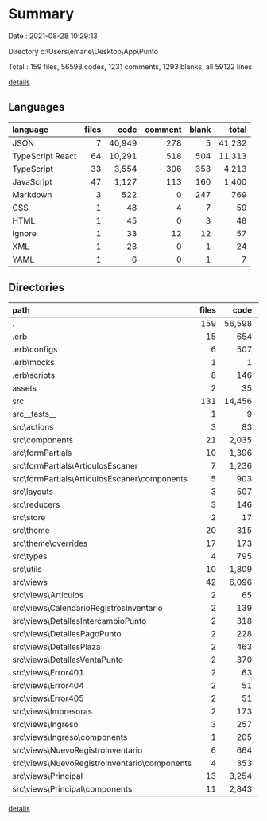 # Summary

Date : 2021-08-28 10:29:13

Directory c:\Users\emane\Desktop\App\Punto

Total : 159 files, 56598 codes, 1231 comments, 1293 blanks, all 59122 lines

[details](details.md)

## Languages

| language         | files |   code | comment | blank |  total |
| :--------------- | ----: | -----: | ------: | ----: | -----: |
| JSON             |     7 | 40,949 |     278 |     5 | 41,232 |
| TypeScript React |    64 | 10,291 |     518 |   504 | 11,313 |
| TypeScript       |    33 |  3,554 |     306 |   353 |  4,213 |
| JavaScript       |    47 |  1,127 |     113 |   160 |  1,400 |
| Markdown         |     3 |    522 |       0 |   247 |    769 |
| CSS              |     1 |     48 |       4 |     7 |     59 |
| HTML             |     1 |     45 |       0 |     3 |     48 |
| Ignore           |     1 |     33 |      12 |    12 |     57 |
| XML              |     1 |     23 |       0 |     1 |     24 |
| YAML             |     1 |      6 |       0 |     1 |      7 |

## Directories

| path                                         | files |   code | comment | blank |  total |
| :------------------------------------------- | ----: | -----: | ------: | ----: | -----: |
| .                                            |   159 | 56,598 |   1,231 | 1,293 | 59,122 |
| .erb                                         |    15 |    654 |      94 |    93 |    841 |
| .erb\configs                                 |     6 |    507 |      87 |    68 |    662 |
| .erb\mocks                                   |     1 |      1 |       0 |     1 |      2 |
| .erb\scripts                                 |     8 |    146 |       7 |    24 |    177 |
| assets                                       |     2 |     35 |       0 |     4 |     39 |
| src                                          |   131 | 14,456 |     829 |   921 | 16,206 |
| src\_\_tests\_\_                             |     1 |      9 |       0 |     2 |     11 |
| src\actions                                  |     3 |     83 |       0 |    11 |     94 |
| src\components                               |    21 |  2,035 |      50 |   128 |  2,213 |
| src\formPartials                             |    10 |  1,396 |     305 |    63 |  1,764 |
| src\formPartials\ArticulosEscaner            |     7 |  1,236 |      12 |    39 |  1,287 |
| src\formPartials\ArticulosEscaner\components |     5 |    903 |       3 |    24 |    930 |
| src\layouts                                  |     3 |    507 |       6 |    29 |    542 |
| src\reducers                                 |     3 |    146 |       0 |    12 |    158 |
| src\store                                    |     2 |     17 |       4 |     6 |     27 |
| src\theme                                    |    20 |    315 |       0 |    39 |    354 |
| src\theme\overrides                          |    17 |    173 |       0 |    28 |    201 |
| src\types                                    |     4 |    795 |     187 |   183 |  1,165 |
| src\utils                                    |    10 |  1,809 |      32 |    86 |  1,927 |
| src\views                                    |    42 |  6,096 |     142 |   282 |  6,520 |
| src\views\Articulos                          |     2 |     65 |       1 |     8 |     74 |
| src\views\CalendarioRegistrosInventario      |     2 |    139 |       2 |     9 |    150 |
| src\views\DetallesIntercambioPunto           |     2 |    318 |      40 |    12 |    370 |
| src\views\DetallesPagoPunto                  |     2 |    228 |       1 |    14 |    243 |
| src\views\DetallesPlaza                      |     2 |    463 |       4 |    13 |    480 |
| src\views\DetallesVentaPunto                 |     2 |    370 |       2 |    14 |    386 |
| src\views\Error401                           |     2 |     63 |       0 |     6 |     69 |
| src\views\Error404                           |     2 |     51 |       0 |     6 |     57 |
| src\views\Error405                           |     2 |     51 |       0 |     6 |     57 |
| src\views\Impresoras                         |     2 |    173 |       5 |     9 |    187 |
| src\views\Ingreso                            |     3 |    257 |       4 |    18 |    279 |
| src\views\Ingreso\components                 |     1 |    205 |       4 |    11 |    220 |
| src\views\NuevoRegistroInventario            |     6 |    664 |       7 |    38 |    709 |
| src\views\NuevoRegistroInventario\components |     4 |    353 |       3 |    26 |    382 |
| src\views\Principal                          |    13 |  3,254 |      76 |   129 |  3,459 |
| src\views\Principal\components               |    11 |  2,843 |      66 |   109 |  3,018 |

[details](details.md)
